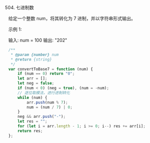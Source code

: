 504. 七进制数

给定一个整数 num，将其转化为 7 进制，并以字符串形式输出。

示例 1:

输入: num = 100
输出: "202"

```js
/**
 * @param {number} num
 * @return {string}
 */
var convertToBase7 = function (num) {
    if (num == 0) return "0";
    let arr = [];
    let neg = false;
    if (num < 0) (neg = true), (num = -num);
    // 逐位取模法，进行进制转化
    while (num) {
        arr.push(num % 7);
        num = (num / 7) | 0;
    }
    neg && arr.push("-");
    let res = "";
    for (let i = arr.length - 1; i >= 0; i--) res += arr[i];
    return res;
};
```
